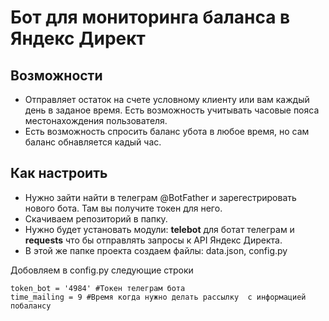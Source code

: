 # Бот для мониторинга баланса в Яндекс Директ 

## Возможности
* Отправляет остаток на счете условному клиенту или вам каждый день в заданое время. Есть возможность учитывать часовые пояса местонахождения пользователя. 
* Есть возможность спросить баланс убота в любое время, но сам баланс обнавляется кадый час. 

## Как настроить 
* Нужно зайти найти в телеграм @BotFather и зарегестрировать нового бота. Там вы получите токен для него.
* Скачиваем репозиторий в папку. 
* Нужно будет установать модули: **telebot** для ботат телеграм и **requests** что бы отправлять запросы к API Яндекс Директа.
* В этой же папке проекта создаем файлы: data.json, config.py

Добовляем в config.py следующие строки
```
token_bot = '4984' #Токен телеграм бота   
time_mailing = 9 #Время когда нужно делать рассылку  с информацией побалансу

```